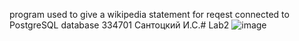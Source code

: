 program used to give a wikipedia statement for reqest
connected to PostgreSQL database
334701
Сантоцкий И.С.#   L a b 2 
 
![image](https://github.com/user-attachments/assets/de65d030-6374-4772-83ef-112c2b75a829)

 

 
 

